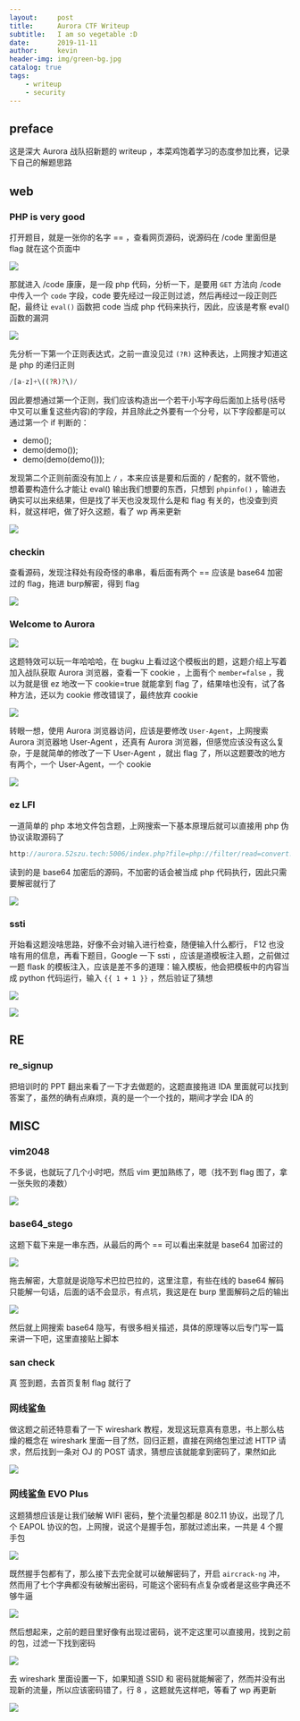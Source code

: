 ```yaml
---
layout:     post
title:      Aurora CTF Writeup
subtitle:   I am so vegetable :D
date:       2019-11-11
author:     kevin
header-img: img/green-bg.jpg
catalog: true
tags:
    - writeup
    - security
---
```




## preface



这是深大 Aurora 战队招新题的 writeup ，本菜鸡饱着学习的态度参加比赛，记录下自己的解题思路



## web



### PHP is very good



打开题目，就是一张你的名字 == ，查看网页源码，说源码在 /code 里面但是 flag 就在这个页面中



![](C:\Users\kevin\Desktop\blog\aurora_php_is_very_googd_1.jpg)

那就进入 /code 康康，是一段 php 代码，分析一下，是要用 `GET` 方法向 /code 中传入一个 `code` 字段，code 要先经过一段正则过滤，然后再经过一段正则匹配，最终让 `eval()` 函数把 code 当成 php 代码来执行，因此，应该是考察 eval() 函数的漏洞



![](C:\Users\kevin\Desktop\blog\aurora_php_is_very_googd_2.jpg)

先分析一下第一个正则表达式，之前一直没见过 `(?R)` 这种表达，上网搜才知道这是 php 的递归正则

```php
/[a-z]+\((?R)?\)/
```

因此要想通过第一个正则，我们应该构造出一个若干小写字母后面加上括号(括号中又可以重复这些内容)的字段，并且除此之外要有一个分号，以下字段都是可以通过第一个 if 判断的：

* demo();
* demo(demo());
* demo(demo(demo()));



发现第二个正则前面没有加上 `/` ，本来应该是要和后面的 `/` 配套的，就不管他，想着要构造什么才能让 eval() 输出我们想要的东西，只想到 `phpinfo()` ，输进去确实可以出来结果，但是找了半天也没发现什么是和 flag 有关的，也没查到资料，就这样吧，做了好久这题，看了 wp 再来更新



![](C:\Users\kevin\Desktop\blog\aurora_php_is_very_googd_3.jpg)



### checkin



查看源码，发现注释处有段奇怪的串串，看后面有两个 == 应该是 base64 加密过的 flag，拖进 burp解密，得到 flag



![](C:\Users\kevin\Desktop\blog\aurora_checkin.jpg)



### Welcome to Aurora



![](C:\Users\kevin\Desktop\blog\aurora_welcome_to_aurora.jpg)



这题特效可以玩一年哈哈哈，在 bugku 上看过这个模板出的题，这题介绍上写着加入战队获取 Aurora 浏览器，查看一下 cookie ，上面有个 `member=false` ，我以为就是很 ez 地改一下 cookie=true 就能拿到 flag 了，结果啥也没有，试了各种方法，还以为 cookie 修改错误了，最终放弃 cookie



![](C:\Users\kevin\Desktop\blog\aurora_welcome_to_aurora2.jpg)



转眼一想，使用 Aurora 浏览器访问，应该是要修改 `User-Agent`，上网搜索 Aurora 浏览器地 User-Agent ，还真有 Aurora 浏览器，但感觉应该没有这么复杂，于是就简单的修改了一下 User-Agent ，就出 flag 了，所以这题要改的地方有两个，一个 User-Agent，一个 cookie



![](C:\Users\kevin\Desktop\blog\aurora_welcome_to_aurora3.jpg)



### ez LFI



一道简单的 php 本地文件包含题，上网搜索一下基本原理后就可以直接用 php 伪协议读取源码了

```cpp
http://aurora.52szu.tech:5006/index.php?file=php://filter/read=convert.base64-encode/resource=flag.php
```



读到的是 base64 加密后的源码，不加密的话会被当成 php 代码执行，因此只需要解密就行了



![](C:\Users\kevin\Desktop\blog\aurora_ez_lfi.jpg)



### ssti



开始看这题没啥思路，好像不会对输入进行检查，随便输入什么都行， F12 也没啥有用的信息，再看下题目，Google 一下 ssti ，应该是道模板注入题，之前做过一题 flask 的模板注入，应该是差不多的道理：输入模板，他会把模板中的内容当成 python 代码运行，输入 `{{ 1 + 1 }}` ，然后验证了猜想



![](C:\Users\kevin\Desktop\blog\aurora_ssti.jpg)

![](C:\Users\kevin\Desktop\blog\aurora_ssti2.jpg)



## RE



### re_signup



把培训时的 PPT 翻出来看了一下才去做题的，这题直接拖进 IDA 里面就可以找到答案了，虽然的确有点麻烦，真的是一个一个找的，期间才学会 IDA 的







## MISC



### vim2048



不多说，也就玩了几个小时吧，然后 vim 更加熟练了，嗯（找不到 flag 图了，拿一张失败的凑数）



![](C:\Users\kevin\Desktop\blog\vim-2048.png)



### base64_stego



这题下载下来是一串东西，从最后的两个 == 可以看出来就是 base64 加密过的



![](C:\Users\kevin\Desktop\blog\aurora_base64.jpg)



拖去解密，大意就是说隐写术巴拉巴拉的，这里注意，有些在线的 base64 解码只能解一句话，后面的话不会显示，有点坑，我这是在 burp 里面解码之后的输出



![](C:\Users\kevin\Desktop\blog\aurora_base64_2.jpg)



然后就上网搜索 base64 隐写，有很多相关描述，具体的原理等以后专门写一篇来讲一下吧，这里直接贴上脚本







### san check



真 签到题，去首页复制 flag 就行了



### 网线鲨鱼



做这题之前还特意看了一下 wireshark 教程，发现这玩意真有意思，书上那么枯燥的概念在 wireshark 里面一目了然，回归正题，直接在网络包里过滤 HTTP 请求，然后找到一条对 OJ 的 POST 请求，猜想应该就能拿到密码了，果然如此



![](C:\Users\kevin\Desktop\blog\aurora_wlan.jpg)



### 网线鲨鱼 EVO Plus



这题猜想应该是让我们破解 WIFI 密码，整个流量包都是 802.11 协议，出现了几个 EAPOL 协议的包，上网搜，说这个是握手包，那就过滤出来，一共是 4 个握手包



![](C:\Users\kevin\Desktop\blog\aurora_wlan_plus.jpg)



既然握手包都有了，那么接下去完全就可以破解密码了，开启 `aircrack-ng` 冲，然而用了七个字典都没有破解出密码，可能这个密码有点复杂或者是这些字典还不够牛逼



![](C:\Users\kevin\Desktop\blog\aurora_wlan_plus2.jpg)



然后想起来，之前的题目里好像有出现过密码，说不定这里可以直接用，找到之前的包，过滤一下找到密码



![](C:\Users\kevin\Desktop\blog\aurora_wlan_plus3.jpg)



去 wireshark 里面设置一下，如果知道 SSID 和 密码就能解密了，然而并没有出现新的流量，所以应该密码错了，行 8 ，这题就先这样吧，等看了 wp 再更新 



![](C:\Users\kevin\Desktop\blog\aurora_wlan_plus4.jpg)